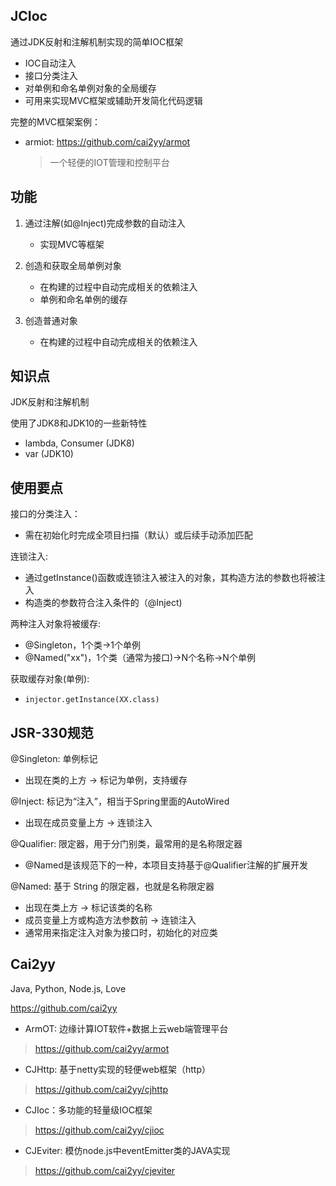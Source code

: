 JCIoc
--
通过JDK反射和注解机制实现的简单IOC框架
- IOC自动注入
- 接口分类注入
- 对单例和命名单例对象的全局缓存
- 可用来实现MVC框架或辅助开发简化代码逻辑

完整的MVC框架案例：
- armiot: https://github.com/cai2yy/armot
    >一个轻便的IOT管理和控制平台

功能
---
1. 通过注解(如@Inject)完成参数的自动注入
    - 实现MVC等框架
    
2. 创造和获取全局单例对象
    - 在构建的过程中自动完成相关的依赖注入
    - 单例和命名单例的缓存
 
3. 创造普通对象
    - 在构建的过程中自动完成相关的依赖注入

知识点
---
JDK反射和注解机制

使用了JDK8和JDK10的一些新特性
- lambda, Consumer (JDK8)
- var (JDK10)

使用要点
---
接口的分类注入：
- 需在初始化时完成全项目扫描（默认）或后续手动添加匹配

连锁注入:
- 通过getInstance()函数或连锁注入被注入的对象，其构造方法的参数也将被注入
- 构造类的参数符合注入条件的（@Inject)

两种注入对象将被缓存:
- @Singleton，1个类->1个单例
- @Named("xx")，1个类（通常为接口)->N个名称->N个单例

获取缓存对象(单例):
- `injector.getInstance(XX.class)`


JSR-330规范
--
@Singleton: 单例标记
- 出现在类的上方 -> 标记为单例，支持缓存
  
@Inject: 标记为“注入”，相当于Spring里面的AutoWired
- 出现在成员变量上方 -> 连锁注入

@Qualifier: 限定器，用于分门别类，最常用的是名称限定器
- @Named是该规范下的一种，本项目支持基于@Qualifier注解的扩展开发

@Named: 基于 String 的限定器，也就是名称限定器
- 出现在类上方 -> 标记该类的名称
- 成员变量上方或构造方法参数前 -> 连锁注入
- 通常用来指定注入对象为接口时，初始化的对应类
  
Cai2yy
---
Java, Python, Node.js, Love 

https://github.com/cai2yy

- ArmOT: 边缘计算IOT软件+数据上云web端管理平台
> https://github.com/cai2yy/armot
- CJHttp: 基于netty实现的轻便web框架（http）
> https://github.com/cai2yy/cjhttp
- CJIoc：多功能的轻量级IOC框架
> https://github.com/cai2yy/cjioc
- CJEviter: 模仿node.js中eventEmitter类的JAVA实现
> https://github.com/cai2yy/cjeviter

